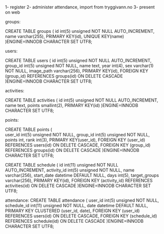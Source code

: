 1- register
2- administer attendance, import from tryggivann.no
3- present on web

groups:

CREATE TABLE groups (
  id int(5) unsigned NOT NULL AUTO_INCREMENT,
  name varchar(255),
  PRIMARY KEY(id),
  UNIQUE KEY(name)
)ENGINE=INNODB CHARACTER SET UTF8;

users:

CREATE TABLE users (
  id int(5) unsigned NOT NULL AUTO_INCREMENT,
  group_id int(5) unsigned NOT NULL,
  name text,
  year int(4),
  sex varchar(1) NOT NULL,
  image_path varchar(256),
  PRIMARY KEY(id),
  FOREIGN KEY (group_id) REFERENCES groups(id) ON DELETE CASCADE
)ENGINE=INNODB CHARACTER SET UTF8;

activities:

CREATE TABLE activities (
  id int(5) unsigned NOT NULL AUTO_INCREMENT,
  name text,
  points smallint(2),
  PRIMARY KEY(id)
)ENGINE=INNODB CHARACTER SET UTF8;

points:

CREATE TABLE points (  
  user_id int(5) unsigned NOT NULL,
  group_id int(5) unsigned NOT NULL,
  points int,
  rank int(3),
  PRIMARY KEY(user_id),
  FOREIGN KEY (user_id) REFERENCES users(id) ON DELETE CASCADE,
  FOREIGN KEY (group_id) REFERENCES groups(id) ON DELETE CASCADE
)ENGINE=INNODB CHARACTER SET UTF8;

CREATE TABLE schedule (
  id int(11) unsigned NOT NULL AUTO_INCREMENT,
  activity_id  int(5) unsigned NOT NULL,
  name  varchar(256),
  start_date datetime DEFAULT NULL,
  days int(5),
  target_groups varchar(256),
  PRIMARY KEY(id),
  FOREIGN KEY (activity_id) REFERENCES activities(id) ON DELETE CASCADE
)ENGINE=INNODB CHARACTER SET UTF8;

attendance: 
CREATE TABLE attendance (
  user_id  int(5) unsigned NOT NULL,
  schedule_id  int(11) unsigned NOT NULL,
  date datetime DEFAULT NULL,
  PRIMARY KEY CLUSTERED (user_id, date),
  FOREIGN KEY (user_id) REFERENCES users(id) ON DELETE CASCADE,
  FOREIGN KEY (schedule_id) REFERENCES schedule(id) ON DELETE CASCADE
)ENGINE=INNODB CHARACTER SET UTF8;


